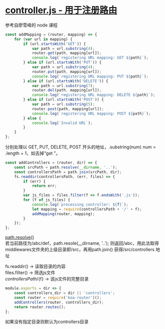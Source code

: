 # [controller.js - 用于注册路由](https://github.com/AaronKwong929/blog-2.0/blob/master/src/middlewares/controller.js)

参考自廖雪峰的 node 课程

```javascript
const addMapping = (router, mapping) => {
    for (var url in mapping) {
        if (url.startsWith('GET')) {
            var path = url.substring(4);
            router.get(path, mapping[url]);
            console.log(`registering URL mapping: GET ${path}`);
        } else if (url.startsWith('PUT')) {
            var path = url.substring(4);
            router.put(path, mapping[url]);
            console.log(`registering URL mapping: PUT ${path}`);
        } else if (url.startsWith('DELETE')) {
            var path = url.substring(7);
            router.del(path, mapping[url]);
            console.log(`registering URL mapping: DELETE ${path}`);
        } else if (url.startsWith('POST')) {
            var path = url.substring(5);
            router.post(path, mapping[url]);
            console.log(`registering URL mapping: POST ${path}`);
        } else {
            console.log(`Invalid URL`);
        }
    }
};
```

分别处理以 GET, PUT, DELETE, POST 开头的地址，.substring(num) num = .length + 1，如去掉“get ”。

```javascript
const addControllers = (router, dir) => {
    const srcPath = path.resolve(__dirname, '..');
    const controllersPath = path.join(srcPath, dir);
    fs.readdir(controllersPath, (err, files) => {
        if (err) {
            return err;
        }
        var js_files = files.filter(f => f.endsWith('.js'));
        for (f of js_files) {
            console.log(`processing controller: ${f}`);
            let mapping = require(controllersPath + '/' + f);
            addMapping(router, mapping);
        }
    });
};
```

[path.resolve()](http://nodejs.cn/api/path.html#path_path_resolve_paths)  
若当前路径为/abc/def，path.resole(__dirname, '..');
则返回/abc，用此法取得middlewares文件夹的上级目录即/src，再用path.join() 获得/src/controllers 地址  
  
fs.readdir() -> 读取目录的内容  
files.filter() -> 筛选js文件  
${controllersPath}/${f} -> 该js文件的完整目录  

```javascript
module.exports = dir => {
    const controllers_dir = dir || 'controllers';
    const router = require('koa-router')();
    addControllers(router, controllers_dir);
    return router.routes();
};
```

如果没有指定目录则默认为controllers目录
